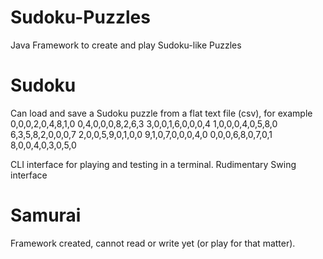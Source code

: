 Sudoku-Puzzles
==============

Java Framework to create and play Sudoku-like Puzzles

Sudoku
======

Can load and save a Sudoku puzzle from a flat text file (csv), for example
0,0,0,2,0,4,8,1,0
0,4,0,0,0,8,2,6,3
3,0,0,1,6,0,0,0,4
1,0,0,0,4,0,5,8,0
6,3,5,8,2,0,0,0,7
2,0,0,5,9,0,1,0,0
9,1,0,7,0,0,0,4,0
0,0,0,6,8,0,7,0,1
8,0,0,4,0,3,0,5,0

CLI interface for playing and testing in a terminal.
Rudimentary Swing interface

Samurai
=======

Framework created, cannot read or write yet (or play for that matter).
